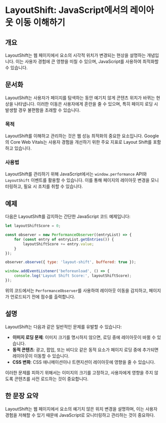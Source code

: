 <!--
Meta Description: # LayoutShift: JavaScript에서의 레이아웃 이동 이해하기 ## 개요 LayoutShift는 웹 페이지에서 요소의 시각적 위치가 변경되는 현상을 설명하는 개념입니다. 이는 사용자 경험에 큰 영향을 미칠 수 있으며, JavaScript를 사용하여 최적화할...
Meta Keywords: 있습니다, layoutshift는, 레이아웃, 사용자, 영향을
-->

# LayoutShift: JavaScript에서의 레이아웃 이동 이해하기

## 개요
LayoutShift는 웹 페이지에서 요소의 시각적 위치가 변경되는 현상을 설명하는 개념입니다. 이는 사용자 경험에 큰 영향을 미칠 수 있으며, JavaScript를 사용하여 최적화할 수 있습니다.

## 문서화
LayoutShift는 사용자가 페이지를 탐색하는 동안 예기치 않게 콘텐츠 위치가 바뀌는 현상을 나타냅니다. 이러한 이동은 사용자에게 혼란을 줄 수 있으며, 특히 페이지 로딩 시 발생할 경우 불편함을 초래할 수 있습니다. 

### 목적
LayoutShift를 이해하고 관리하는 것은 웹 성능 최적화의 중요한 요소입니다. Google의 Core Web Vitals는 사용자 경험을 개선하기 위한 주요 지표로 Layout Shift를 포함하고 있습니다.

### 사용법
LayoutShift를 관리하기 위해 JavaScript에서는 `window.performance` API와 `LayoutShift` 이벤트를 활용할 수 있습니다. 이를 통해 페이지의 레이아웃 변경을 모니터링하고, 필요 시 조치를 취할 수 있습니다.

## 예제
다음은 LayoutShift를 감지하는 간단한 JavaScript 코드 예제입니다:

```javascript
let layoutShiftScore = 0;

const observer = new PerformanceObserver((entryList) => {
    for (const entry of entryList.getEntries()) {
        layoutShiftScore += entry.value;
    }
});

observer.observe({ type: 'layout-shift', buffered: true });

window.addEventListener('beforeunload', () => {
    console.log('Layout Shift Score:', layoutShiftScore);
});
```

위의 코드에서는 `PerformanceObserver`를 사용하여 레이아웃 이동을 감지하고, 페이지가 언로드되기 전에 점수를 출력합니다.

## 설명
LayoutShift는 다음과 같은 일반적인 문제를 유발할 수 있습니다:

- **이미지 로딩 문제**: 이미지 크기를 명시하지 않으면, 로딩 중에 레이아웃이 바뀔 수 있습니다.
- **동적 콘텐츠**: 광고, 팝업, 또는 비디오 같은 동적 요소가 페이지 로딩 중에 추가되면 레이아웃이 이동할 수 있습니다.
- **CSS 변화**: CSS 애니메이션이나 트랜지션이 레이아웃에 영향을 줄 수 있습니다.

이러한 문제를 피하기 위해서는 이미지의 크기를 고정하고, 사용자에게 영향을 주지 않도록 콘텐츠를 사전 로드하는 것이 중요합니다.

## 한 문장 요약
LayoutShift는 웹 페이지에서 요소의 예기치 않은 위치 변경을 설명하며, 이는 사용자 경험을 저해할 수 있기 때문에 JavaScript로 모니터링하고 관리하는 것이 중요하다.